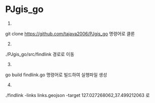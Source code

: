 # PJgis_go


1. 
git clone https://github.com/tajava2006/PJgis_go
명령어로 클론

2.
./PJgis_go/src/findlink
경로로 이동

3.
go build findlink.go
명령어로 빌드하여 실행파일 생성

4.
./findlink -links links.geojson -target 127.027268062,37.499212063
로 

